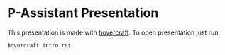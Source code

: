 # P-Assistant Presentation

This presentation is made with [hovercraft](https://github.com/regebro/hovercraft).
To open presentation just run

```bash
hovercraft intro.rst
```

